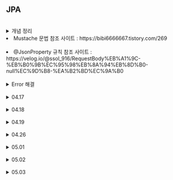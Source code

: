 <h2>JPA</h2>
<br>
<details>
  <summary>
    개념 정리
  </summary>
  <ul dir="auto">
    <br>
    
    FrameWork

    1. Spring Regacy - Application + Web Application
       Enterprize (기업) 환경 프로젝트에 웹 이외의 적용하도록 만들어진것 



    Web MVC : .jsp용
      HomeController  ->          : db와 관계 비즈니스 로직처리
      @ReqMap("/")    ->  Service(Interface)  -> ServiceImpl(@Service{"userService"} class)
                          Repo    : db 조작
                      ->  Dao(Interface)      -> DaoImpl(@Repo{"userDao} class)
                      ->  MyBatis


    2. SpringBoot Web MVC (Web에 특화)
        Controller           Model         View
        HomeController       ->            .jsp
                                       .mustache()

        세분화
        Cont -> Service -> Repository -> DB
        Presentation



    3. Spring Rest Api 방식 (전체 기능을 함수화 : 
        Rest : 하나의 주소로 접근 Method를 다르게(Get, Post, Patch, Del)
        -> Prj를 service 단위로 처리하는 기술

    Method
    GET        /articles   :  select 실행결과  -> json 출력
    POST       /articles   :  insert           -> json
    PATCH      /articles   :  update           -> json
    Del        /articles   :  del              -> json
    
</details>
<li>Mustache 문법 참조 사이트 : https://bibi6666667.tistory.com/269</li>
<br>
<li>@JsonProperty 규칙 참조 사이트 : <br>
  https://velog.io/@ssol_916/RequestBody%EB%A1%9C-%EB%B0%9B%EC%95%98%EB%8A%94%EB%8D%B0-null%EC%9D%B8-%EA%B2%BD%EC%9A%B0</li>
<br>
<details>
  <summary>
    Error 해결
  </summary>
  <ul dir="auto">
  <li>Name for argument of type Error</li>
  <ol>
    <li>Parameter를 처리하는 BoardVo 객체 이용</li>
    insert(BoardVo vo) {}
    <li>insert(@RequestParam("title") String title,</li>
    @RequestParam("title") String content) {}
    
  </ol>
    
</details>

<br>
<details>
  <summary>
    04.17
  </summary>
  <ul dir="auto">
    <br>
    
    jpql (sql문 사용)
    queryDSL (jsql에서 좀 더 발전)

    Model 값 출력
     ${} : EL
     <c:forEach> : JSTL -> for 문 대신 처리 class
     자주쓰는 명령어를 tag로 바꾼,
    
    Controller
      model.addAttribute("name", "shin" );
      return "view"  // view.jsp에 전달
      
    view.jsp  ->
      <% =model.getAttribute("name") %>  // java 문법 꺼낼 때
      ${ name }

    -----------------------
    bean : instance static (static = 한 개만 가능)
    
    Class car { } class : car</ul>
    
    static - compile시 미리 생성

    
    Reference type
      Car myCar = new Car();  // heap (tree)
      instance : myCar

    
    Primitive type
      int num = 3;     // stack : 메모리에서 일부만 동작
      instance : num   // 
</details>
<br>
<details>
  <summary>
    04.18
  </summary>
  <ul dir="auto">
    <br>

    Spring      <->        jap        <->              h2 db
                           orm
                           java 문법(class 사용)
                           .save(boardVo) - (insert)
                           sql -> (대신) JPQL or QueryDSL
                           
    {{ }} = model.getAttribute                       

    a href & from tag = GetMapping
    reqmap 대신 rest (하나의 주소를 method를 바꿔서 다른일을 하게끔 : CRUD)

    form tag안 input type들을 request
    name 안의 변수를(name="title") Controller에 전송
    submit 누르면 action의 주소로 이동

    POST로 적으면 F12 payload에 form data (입력한 데이터가 담겨서 전송)

    ---------------------------

    Regacy = 변수로 받아짐
    Boot   = 객체로 받는 형태로 바뀜 (Dto = Vo)

    ---------------------------

                         entity가 생성&실행 ->  h2 create table 수행

                        class(vo)       class(entity)        jpa
    write.mustache  ->  articleDto  ->  Article       ->                 ->       h2
    title               title           id                 .save()               Article table
    content             content         title               (INSERT)
                                        content


    -----------------------------------

    정보 전달법
      POST 방식 From Data    : /articles/Write
      Get  방식 QueryStirng  : /articles?id=1  (데이터가 QS에 담김)
               PathVariable : /articles/1  -> REST에서 사용 하는 GET 방식

    
    /*
    자료를 하나씩 채우는 형식
    ArrayList 사이즈가 0이됨
    
    List<MenuVo> menuList = new ArrayList<>();
    if(menuList.size() == 0 ) // 자료가 없으면
    while 문 돌리면서 조회..?
    
    
    
    MenuVo  menuVo = null;
     menuVo = new MenuVo(1, '');
    if(menuVo == null) // 조회한 자료가 없으면
    
    
    한 개만 조회했으니 orElse
    */
    
    
</details>
<br>
<details>
  <summary>
    04.19
  </summary>
  <ul dir="auto">
    <br>
    <li>Spring 공홈 JPA 참조 사이트 : https://spring.io/projects/spring-data-jpa#samples</li>

    persist 영속 : entity를 .save 명령으로 insert

    hibernate에서 orm을 지원/사용
    ORM = java class db 연결

    -----------------------------------------------------

    				                                  @Entity               h2 db table
    write.mustache   ->    ArticleDto    ->    Article         ->   Article
    title                  title               id(번호자동증가)
    content                content             title 
                                               content
    
    
    
    p197 ~ 변경 수정, 삭제
    
    		                   vo		                @Entity               h2 db table
    write.mustache   ->    ArticleForm    ->    Article         ->    Article
    title                  id                   id(번호자동증가)
    content                content              title 
                           title                content
                                                getter/setter

    teg -> 이미지로 = view rendering

    -----------------------------------------------------------

    REST API

    페이지 이동 x --> view가 다함(html js, mustache) CRUD
     결과 data만 client에 내려보내는 형식
      data(json{대표}, xml, html, csv) --> server 기능만 하게끔.
         html + js => 서버 데이터 요청
         이 데이터는 json/xml으로 내려옴 
          -> 1. js(XHR: XMLHttpRequest)로 불러옴 (옛날 방식 - 개념만 알고)
             2. $.ajax() -> jquery 사용 (읽을 줄 알아야함) 
             3. axios
             4. fetch()
         

    /Board
    method
    GET    ->   @GetMapping("/Board")     -->  select
    GET    ->   @GetMapping("/Board/2")   -->  selecct where
    POST   ->   @PostMapping("/Board")    -->  insert
    
    -------------------------------------------------------------
    
    PUT    ->   @PutMapping("/Board")     -->  update (전체) where
    PATCH  ->   @PatchMapping("/Board")   -->  update (부분) where
    DELET  ->   @DeleteMapping("/Board")  -->  delete where 





    /Board/WriteForm --> 예전
    입력받으면 return해서 mus에 보내거나 jsp로 보냄
    페이지 이동을 cont가 담당
    
</details>
<br>
<details>
  <summary>
    04.26
  </summary>
  <ul dir="auto">
    <br>

    content-type : text/html;charset=UTF-8  = mime type
    -> appli proper에서 강제 encoding 설정을 통해 따로 기입 안해도 OK
  
    input type : submit event 발생 (submitter)
    
    ----------------------------------
    Rest Api
    
    모든 Api가 Rest일 때
    Restful API
    
    Application Properties
    # src/main/resources/data.sql을 기초 데이터로 사용하겠다
    spring.jpa.defer-datasource-initialization=true

    ------------------------------------

    1. Name for argument of type 에러 해결 -> 이클립스 설정으로 작동(소스 변경 안해도 ㄱㅊ)
      1) java.lang.IllegalArgumentException: Name for argument of type [java.lang.Long] not             specified, and parameter name information not available via reflection. 
           Ensure that the compiler uses the '-parameters' flag.
    
    
      // 에러 : Name for argument of type 
      // Project properties -> Java compiler -> enable/check "Project specific settings"
      //  -> enable/check "Store information about method parameters(usable via reflection)"
    
    
    2. Parameter 처리하는 BoardVo 객체 이용
       insert(BoardVo vo) {}
    
    
    3. @RequestParam("title")  Srtring title,
       @@RequestParam("title") Srtring content) {}
    
    
    =========================================================
    
    
    Spring 부품들을 class로 만듦
    이 class들이 역할에 따라 @을 갖고 있음
    @Component를 상속받아서 하위가 만들어짐
      @Cont
      @Service
      @Repository  --> 현재 interface로만 만들어져 있음 (@ x)
      @Mapper
    
    
    <Spring Legacy>   Service
    
                        비즈니스 로직          data 관련
                        db와 무관
    PT 계층(Layer)   ->  서비스 계층    ->      repository         ->   mybatis   ->  oracle
    @Controller
    Controller          service             dao(mapper.java)
                        serviceImpl         daoImpl
    
    RestController                          articleRepository
    

    -----------------------------
    
    /*
    50씩 증가하는 시퀀스 삭제
    drop sequence article_seq
    
    
    <?>
    type을 컴파일 할 때 결정
    뒤에서 못 바꿈
    
    이런 형태의 코딩을 가능하게 해야 t 사용 가능
    
    실행할때 compie이 가능하게 끔 설정
    
    lazy
    컴파일 시 결정이 아닌 실행할 때 type 결정
    */

</details>
<br>
<details>
  <summary>
    05.01
  </summary>
  <ul dir="auto">
    <br>

         class <-> oracle(table)
    JPA (ORM Frame Lib)
      hibernate (package name)
      spring에서 db 조작법

    HTE_ARTICLE (임시 table)

    ----------------------------------------
    
    Entity (남용x) - table 개수와 같게.
    java class 문법으로 db 조작하는.
    table 생성을 위해 사용한 class에 붙이는 @Entity

    =======================

            Entity           Dto
    게시글   Article    <->  ArticleDto
    댓글     Comments   <->  CommentDto

                                        모든 결과가 json
            Controller(결과 .mustache   RestController (실행 시 불러오는 함수 : json으로 return)
    게시글   ArticleController          ArticleApiController
    댓글                                CommentApiController


      ArticleController
          GetMapping  : /articles/List  :  게시글 목록 조회  ->  list.mustache

          /articles/3 : 게시글 1개 조회  ->  1. index.html  2. /articles/List의 ReqMap 찾기 (@GetMapping)

          GetMapping("/articles/{id}")                      -> view.mustache


      *  Repository : db 조회 명령 interface

</details>
<br>
<details>
  <summary>
    05.02
  </summary>
  <ul dir="auto">
    <br>

    댓글처리 2

    1. 
      Spring Regacy
                                                (데이터 영구 저장)
        Presentation                                 Presist                 lib
        Controller       <->     Service     <->     Dao(Repo)      <->      Mybatis      <->    Oracle
  
        @ReqMap("/")
          index.jsp

    2. 
     SpringBoot    ->   embeded tomcat -> index.html( <a href="/articles"> )

         Controller       <->     Service     <->     Dao(Repo)      <->      Mybatis      <->    Oracle
         @ReqMap("/articles")                                                 mapper.xml
         articles.jsp


    3.
      SpringBoot    ->   embeded tomcat -> index.html( <a href="/articles"> )
                                                     ( fetch("/api/articles") )
                                                       .then(json -> mustache안에 출력)
         Controller       <->     Service     <->     Repo      <->      JPA      <->    Oracle
         articles.mustache (list : .html + model)

    ----------------------------
    4.
      RestController      <->     Service     <->     Repo      <->      JPA      <->    Oracle
          @GetMap("/api/articles")
          json

    ++++++++++  (헷갈리는 부분 짚고 넘어가기)
    Controller  (페이지 이동과 출력 담당)

    Service     (db와 관계없는 업무처리하는 로직)

    pathvariable (주소줄에 param 포함)

    Controller   ->   view.mustache
    model (에 담겨있는 것)
      article
      commentDtos

    Req-Contoroller의 pathvariable포함 -> (jsp, mustache에서 꺼내서 사용 가능)  
    



</details>
<br>
<details>
  <summary>
    05.03
  </summary>
  <ul dir="auto">
    <br>

    <Rest API로 게시판 댓글 구현 with Modal by BootStrap>
    
    Review (헷갈리는 순서도는 매번 review를 통해 개념 확실히 잡기)

    

                    ArticleCont                            Service             Repo              Table
		                @Cont
    게시글 목록     /articles/List                           x                   articleRepo      Article
                    view.musta(model:List<Article>)         
    
    
                    CommentApiCont
                    @RestCont
    댓글 목록       /api/articles/{articleId}/comments     commentService      commentRepo       Comments
                    json                                   List<Comments>   


    ----------------------------------

    Modal (Button Trigger)

    show   =  modal 콘솔 창 출력 전.
    shown  =  화면 출력 이후 alert 출력

    div -> alert

    button 누르기 전/후  ->  event 연결 시 확인

    
    
    
